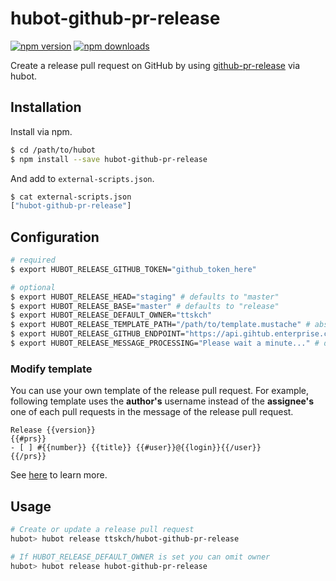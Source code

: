 # hubot-github-pr-release

[![npm version](https://img.shields.io/npm/v/hubot-github-pr-release.svg)](https://www.npmjs.com/package/hubot-github-pr-release)
[![npm downloads](https://img.shields.io/npm/dm/hubot-github-pr-release.svg)](https://www.npmjs.com/package/hubot-github-pr-release)

Create a release pull request on GitHub by using [github-pr-release](https://github.com/uiureo/github-pr-release) via hubot.

## Installation

Install via npm.

```bash
$ cd /path/to/hubot
$ npm install --save hubot-github-pr-release
```

And add to `external-scripts.json`.

```bash
$ cat external-scripts.json
["hubot-github-pr-release"]
```

## Configuration

```bash
# required
$ export HUBOT_RELEASE_GITHUB_TOKEN="github_token_here"

# optional
$ export HUBOT_RELEASE_HEAD="staging" # defaults to "master"
$ export HUBOT_RELEASE_BASE="master" # defaults to "release"
$ export HUBOT_RELEASE_DEFAULT_OWNER="ttskch"
$ export HUBOT_RELEASE_TEMPLATE_PATH="/path/to/template.mustache" # absolute path only
$ export HUBOT_RELEASE_GITHUB_ENDPOINT="https://api.gihtub.enterprise.com" # defaults to "https://api.github.com"
$ export HUBOT_RELEASE_MESSAGE_PROCESSING="Please wait a minute..." # defaults to "Now processing..."
```

### Modify template

You can use your own template of the release pull request.
For example, following template uses the **author's** username instead of the **assignee's** one of each pull requests in the message of the release pull request.

```
Release {{version}}
{{#prs}}
- [ ] #{{number}} {{title}} {{#user}}@{{login}}{{/user}}
{{/prs}}
```

See [here](https://github.com/uiureo/github-pr-release#specify-a-message-format) to learn more.

## Usage

```bash
# Create or update a release pull request
hubot> hubot release ttskch/hubot-github-pr-release

# If HUBOT_RELEASE_DEFAULT_OWNER is set you can omit owner
hubot> hubot release hubot-github-pr-release
```

